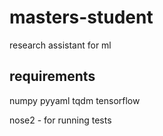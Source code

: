 # masters-student
research assistant for ml

## requirements
numpy
pyyaml
tqdm
tensorflow

nose2 - for running tests

